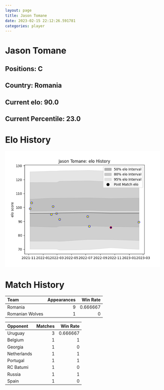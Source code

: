 ```yaml
---  
layout: page  
title: Jason Tomane  
date: 2023-02-15 22:12:26.591781  
categories: player  
---
```

# Jason Tomane

## Positions: C

## Country: Romania

## Current elo: 90.0

## Current Percentile: 23.0

# Elo History


![elo history](history_JasonTomane.png)
# Match History


| Team            |   Appearances |   Win Rate |
|:----------------|--------------:|-----------:|
| Romania         |             9 |   0.666667 |
| Romanian Wolves |             1 |   0        |

| Opponent    |   Matches |   Win Rate |
|:------------|----------:|-----------:|
| Uruguay     |         3 |   0.666667 |
| Belgium     |         1 |   1        |
| Georgia     |         1 |   0        |
| Netherlands |         1 |   1        |
| Portugal    |         1 |   1        |
| RC Batumi   |         1 |   0        |
| Russia      |         1 |   1        |
| Spain       |         1 |   0        |